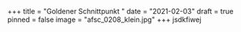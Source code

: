 +++
title = "Goldener Schnittpunkt "
date = "2021-02-03"
draft = true
pinned = false
image = "afsc_0208_klein.jpg"
+++
jsdkfiwej